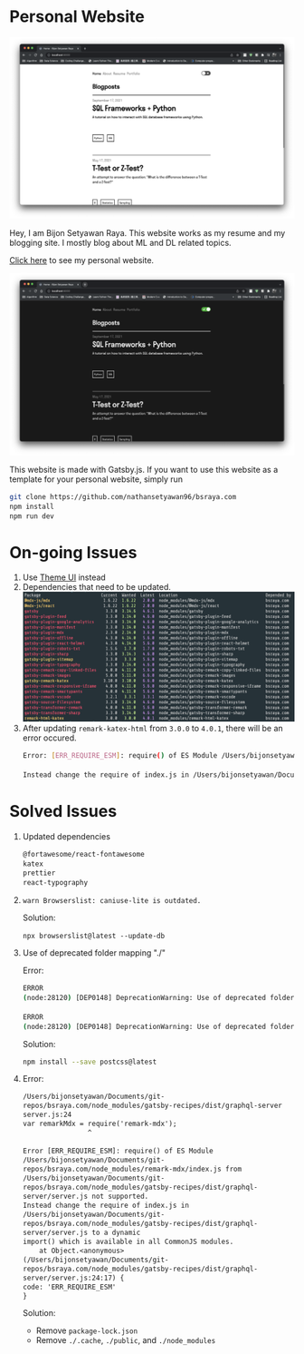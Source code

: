 # Personal Website

![Light Mode](./content/portfolio/my-personal-website/light-mode.png)

Hey, I am Bijon Setyawan Raya. This website works as my resume and my blogging site. I mostly blog about ML and DL related topics. 

[Click here](https://bsraya.com/) to see my personal website.

![Dark Mode](./content/portfolio/my-personal-website/dark-mode.png)

This website is made with Gatsby.js. If you want to use this website as a template for your personal website, simply run

```bash
git clone https://github.com/nathansetyawan96/bsraya.com
npm install
npm run dev
```

# On-going Issues

1. Use [Theme UI](https://theme-ui.com) instead
2. Dependencies that need to be updated.
    ![Dependencies that](./dependencies.png) 
3. After updating `remark-katex-html` from `3.0.0` to `4.0.1`, there will be an error occured.
    ```bash
    Error: [ERR_REQUIRE_ESM]: require() of ES Module /Users/bijonsetyawan/Documents/git-repos/bsraya.com/node_modules/remark-html-katex /index.js from /Users/bijonsetyawan/Documents git-repos/bsraya.com/gatsby-config.js not supported.

    Instead change the require of index.js in /Users/bijonsetyawan/Documents/git-repos/bsraya.com/gatsby-config.js to a dynamic import() which is available in all CommonJS modules.
    ```

# Solved Issues

1. Updated dependencies
    ```bash
    @fortawesome/react-fontawesome
    katex
    prettier
    react-typography
    ```
2. `warn Browserslist: caniuse-lite is outdated.`
    
    Solution:
    
    `npx browserslist@latest --update-db`
3. Use of deprecated folder mapping "./"
    
    Error:
    ```bash
    ERROR 
    (node:28120) [DEP0148] DeprecationWarning: Use of deprecated folder mapping "./" in the "exports" field module resolution of the package at /Users/bijonsetyawan/Documents/git-repos/bsraya.com/node_modules/css-loader/node_modules/postcss/package.json. Update this package.json to use a subpath pattern like "./*". (Use `node --trace-deprecation ...` to show where the warning was created)

    ERROR 
    (node:28120) [DEP0148] DeprecationWarning: Use of deprecated folder mapping "./" in the "exports" field module resolution of the package at /Users/bijonsetyawan/Documents/git-repos/bsraya.com/node_modules/postcss/package.json. Update this package.json to use a subpath pattern like "./*".
    ```

    Solution:
    ```bash
    npm install --save postcss@latest 
    ```
4. Error:
    ```
    /Users/bijonsetyawan/Documents/git-repos/bsraya.com/node_modules/gatsby-recipes/dist/graphql-server server.js:24
    var remarkMdx = require('remark-mdx');
                    ^

    Error [ERR_REQUIRE_ESM]: require() of ES Module
    /Users/bijonsetyawan/Documents/git-repos/bsraya.com/node_modules/remark-mdx/index.js from /Users/bijonsetyawan/Documents/git-repos/bsraya.com/node_modules/gatsby-recipes/dist/graphql-server/server.js not supported.
    Instead change the require of index.js in /Users/bijonsetyawan/Documents/git-repos/bsraya.com/node_modules/gatsby-recipes/dist/graphql-server/server.js to a dynamic
    import() which is available in all CommonJS modules.
        at Object.<anonymous>
    (/Users/bijonsetyawan/Documents/git-repos/bsraya.com/node_modules/gatsby-recipes/dist/graphql-server/server.js:24:17) {
    code: 'ERR_REQUIRE_ESM'
    }
    ```
    
    Solution:

    * Remove `package-lock.json`
    * Remove `./.cache`, `./public`, and `./node_modules`